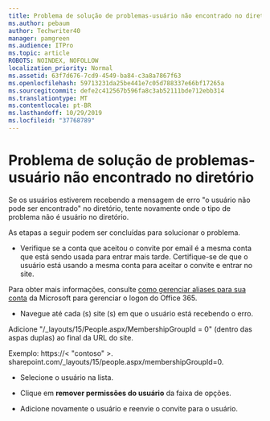 ```yaml
---
title: Problema de solução de problemas-usuário não encontrado no diretório
ms.author: pebaum
author: Techwriter40
manager: pamgreen
ms.audience: ITPro
ms.topic: article
ROBOTS: NOINDEX, NOFOLLOW
localization_priority: Normal
ms.assetid: 63f7d676-7cd9-4549-ba84-c3a8a7867f63
ms.openlocfilehash: 59713231da25be441e7c05d788337e66bf17265a
ms.sourcegitcommit: defe2c412567b596fa8c3ab52111bde712ebb314
ms.translationtype: MT
ms.contentlocale: pt-BR
ms.lasthandoff: 10/29/2019
ms.locfileid: "37768789"
---
```

# <a name="troubleshoot-issue---user-not-found-in-directory"></a>Problema de solução de problemas-usuário não encontrado no diretório

Se os usuários estiverem recebendo a mensagem de erro "o usuário não pode ser encontrado" no diretório, tente novamente onde o tipo de problema não é usuário no diretório.

As etapas a seguir podem ser concluídas para solucionar o problema.

- Verifique se a conta que aceitou o convite por email é a mesma conta que está sendo usada para entrar mais tarde. Certifique-se de que o usuário está usando a mesma conta para aceitar o convite e entrar no site. 

Para obter mais informações, consulte [como gerenciar aliases para sua conta</a> da Microsoft para gerenciar o logon do Office 365](https://support.microsoft.com/help/12407/microsoft-account-how-to-manage-aliases). 

- Navegue até cada (s) site (s) em que o usuário está recebendo o erro. 

Adicione "/_layouts/15/People.aspx/MembershipGroupId = 0" (dentro das aspas duplas) ao final da URL do site. 

Exemplo: https://< "contoso" >. sharepoint.com/_layouts/15/people.aspx/membershipGroupId=0.

- Selecione o usuário na lista.

- Clique em **remover permissões do usuário** da faixa de opções. 
-  Adicione novamente o usuário e reenvie o convite para o usuário.

